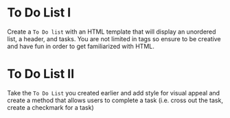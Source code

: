 # To Do List I

Create a `To Do list` with an HTML template that will display an unordered list, a header, and tasks. You are not limited in tags so ensure to be creative and have fun in order to get familiarized with HTML.

# To Do List II

Take the `To Do List` you created earlier and add style for visual appeal and create a method that allows users to complete a task (i.e. cross out the task, create a checkmark for a task)
